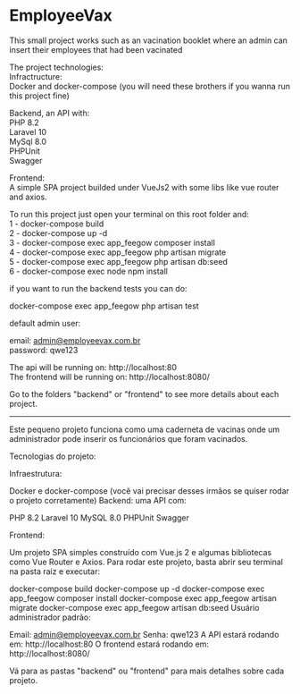 # EmployeeVax

This small project works such as an vacination booklet where an admin can insert their employees that had been vacinated

The project technologies:<br>
Infractructure: <br>
Docker and docker-compose (you will need these brothers if you wanna run this project fine)<br>

Backend, an API with:<br>
PHP 8.2<br>
Laravel 10<br>
MySql 8.0<br>
PHPUnit<br>
Swagger<br>

Frontend: <br>
A simple SPA project builded under VueJs2 with some libs like vue router and axios.<br>

To run this project just open your terminal on this root folder and:<br>
1 - docker-compose build<br>
2 - docker-compose up -d<br>
3 - docker-compose exec app_feegow composer install<br>
4 - docker-compose exec app_feegow php artisan migrate<br>
5 - docker-compose exec app_feegow php artisan db:seed<br>
6 - docker-compose exec node npm install<br>

if you want to run the backend tests you can do:<br>

docker-compose exec app_feegow php artisan test <br>

default admin user: <br>

email: admin@employeevax.com.br<br>
password: qwe123<br>


The api will be running on: http://localhost:80  <br>
The frontend will be running on: http://localhost:8080/ <br>

Go to the folders "backend" or "frontend" to see more details about each project. <br>
********************************************************************************
Este pequeno projeto funciona como uma caderneta de vacinas onde um administrador pode inserir os funcionários que foram vacinados.

Tecnologias do projeto:

Infraestrutura:

Docker e docker-compose (você vai precisar desses irmãos se quiser rodar o projeto corretamente)
Backend: uma API com:

PHP 8.2
Laravel 10
MySQL 8.0
PHPUnit
Swagger


Frontend:

Um projeto SPA simples construído com Vue.js 2 e algumas bibliotecas como Vue Router e Axios.
Para rodar este projeto, basta abrir seu terminal na pasta raiz e executar:

docker-compose build
docker-compose up -d
docker-compose exec app_feegow composer install
docker-compose exec app_feegow artisan migrate
docker-compose exec app_feegow artisan db:seed
Usuário administrador padrão:

Email: admin@employeevax.com.br
Senha: qwe123
A API estará rodando em: http://localhost:80
O frontend estará rodando em: http://localhost:8080/

Vá para as pastas "backend" ou "frontend" para mais detalhes sobre cada projeto.